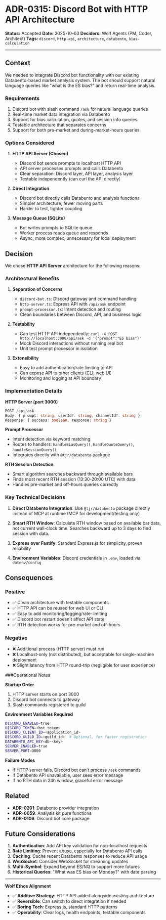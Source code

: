 # ADR-0315: Discord Bot with HTTP API Architecture

**Status:** Accepted
**Date:** 2025-10-03
**Deciders:** Wolf Agents (PM, Coder, Architect)
**Tags:** `discord`, `http-api`, `architecture`, `databento`, `bias-calculation`

---

## Context

We needed to integrate Discord bot functionality with our existing Databento-based market analysis system. The bot should support natural language queries like "what is the ES bias?" and return real-time analysis.

### Requirements

1. Discord bot with slash command `/ask` for natural language queries
2. Real-time market data integration via Databento
3. Support for bias calculation, quotes, and session info queries
4. Testable architecture that separates concerns
5. Support for both pre-market and during-market-hours queries

### Options Considered

1. **HTTP API Server (Chosen)**
   - Discord bot sends prompts to localhost HTTP API
   - API server processes prompts and calls Databento
   - Clear separation: Discord layer, API layer, analysis layer
   - Testable independently (can curl the API directly)

2. **Direct Integration**
   - Discord bot directly calls Databento and analysis functions
   - Simpler architecture, fewer moving parts
   - Harder to test, tighter coupling

3. **Message Queue (SQLite)**
   - Bot writes prompts to SQLite queue
   - Worker process reads queue and responds
   - Async, more complex, unnecessary for local deployment

## Decision

We chose **HTTP API Server** architecture for the following reasons:

### Architectural Benefits

1. **Separation of Concerns**
   - `discord-bot.ts`: Discord gateway and command handling
   - `http-server.ts`: Express API with `/api/ask` endpoint
   - `prompt-processor.ts`: Intent detection and routing
   - Clean boundaries between Discord, API, and business logic

2. **Testability**
   - Can test HTTP API independently: `curl -X POST http://localhost:3000/api/ask -d '{"prompt":"ES bias"}'`
   - Mock Discord interactions without running real bot
   - Unit test prompt processor in isolation

3. **Extensibility**
   - Easy to add authentication/rate limiting to API
   - Can expose API to other clients (CLI, web UI)
   - Monitoring and logging at API boundary

### Implementation Details

**HTTP Server (port 3000)**
```typescript
POST /api/ask
Body: { prompt: string, userId?: string, channelId?: string }
Response: { success: boolean, response: string }
```

**Prompt Processor**
- Intent detection via keyword matching
- Routes to handlers: `handleBiasQuery()`, `handleQuoteQuery()`, `handleSessionQuery()`
- Integrates directly with `@tjr/databento` package

**RTH Session Detection**
- Smart algorithm searches backward through available bars
- Finds most recent RTH session (13:30-20:00 UTC) with data
- Handles pre-market and off-hours queries correctly

### Key Technical Decisions

1. **Direct Databento Integration**: Use `@tjr/databento` package directly instead of MCP at runtime (MCP for development/testing only)

2. **Smart RTH Window**: Calculate RTH window based on available bar data, not current wall-clock time. Searches backward up to 3 days to find session with data.

3. **Express over Fastify**: Standard Express.js for simplicity, proven reliability

4. **Environment Variables**: Discord credentials in `.env`, loaded via `dotenv/config`

## Consequences

### Positive

- ✅ Clean architecture with testable components
- ✅ HTTP API can be reused for web UI or CLI
- ✅ Easy to add monitoring/logging/rate-limiting
- ✅ Discord bot restart doesn't affect API state
- ✅ RTH detection works for pre-market and off-hours

### Negative

- ❌ Additional process (HTTP server) must run
- ❌ Localhost-only (not distributed), but acceptable for single-machine deployment
- ❌ Slight latency from HTTP round-trip (negligible for user experience)

###Operational
 Notes

**Startup Order**
1. HTTP server starts on port 3000
2. Discord bot connects to gateway
3. Slash commands registered to guild

**Environment Variables Required**
```bash
DISCORD_ENABLED=true
DISCORD_TOKEN=<bot_token>
DISCORD_CLIENT_ID=<application_id>
DISCORD_GUILD_ID=<guild_id>  # Optional, for faster registration
DATABENTO_API_KEY=db-<key>
SERVER_ENABLED=true
SERVER_PORT=3000
```

**Failure Modes**
- If HTTP server fails, Discord bot can't process `/ask` commands
- If Databento API unavailable, user sees error message
- If no RTH data in 24h window, graceful error message

## Related

- **ADR-0201**: Databento provider integration
- **ADR-0059**: Analysis kit pure functions
- **ADR-0106**: Discord bot core package

## Future Considerations

1. **Authentication**: Add API key validation for non-localhost requests
2. **Rate Limiting**: Prevent abuse, especially for Databento API calls
3. **Caching**: Cache recent Databento responses to reduce API usage
4. **WebSocket**: Consider WebSocket for streaming updates
5. **Multi-Symbol**: Expand beyond ES/NQ to support more futures
6. **Historical Queries**: "What was ES bias on Monday?" with date parsing

---

**Wolf Ethos Alignment**
- ✅ **Additive Strategy**: HTTP API added alongside existing architecture
- ✅ **Reversible**: Can switch to direct integration if needed
- ✅ **Boring Tech**: Express.js, standard HTTP patterns
- ✅ **Operability**: Clear logs, health endpoints, testable components
